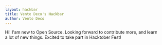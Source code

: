 ```yaml
---
layout: hackbar
title: Vento Deco's Hackbar
author: Vento Deco
---
```


Hi! I'am new to Open Source. Looking forward to contribute more, and learn a lot of new things. Excited to take part in Hacktober Fest!
